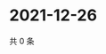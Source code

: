 # 2021-12-26

共 0 条

<!-- BEGIN WEIBO -->
<!-- 最后更新时间 Sun Dec 26 2021 15:08:58 GMT+0800 (China Standard Time) -->

<!-- END WEIBO -->

